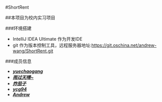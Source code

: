 #ShortRent

##本项目为校内实习项目

###环境搭建
* IntelliJ IDEA Ultimate 作为开发IDE
* git 作为版本控制工具，远程服务器地址:https://git.oschina.net/andrew-wang/ShortRent.git

###成员信息

* ***[yuechaogang](http://git.oschina.net/wangshusheng)***
* ***[雨过天晴~](http://git.oschina.net/wsjcyf)***
* ***[炸茄子](http://git.oschina.net/434321624)***
* ***[ycg94](http://git.oschina.net/ycg94)***
* ***[Andrew](http://git.oschina.net/andrew-wang)***